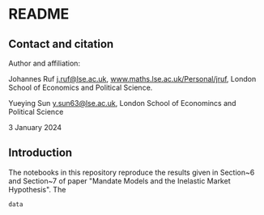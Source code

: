 # README

## Contact and citation
Author and affiliation:

Johannes Ruf j.ruf@lse.ac.uk, www.maths.lse.ac.uk/Personal/jruf, London School of Economics and Political Science.

Yueying Sun y.sun63@lse.ac.uk, London School of Economincs and Political Science

3 January 2024

## Introduction
The notebooks in this repository reproduce the results given in Section~6 and Section~7 of paper "Mandate Models and the Inelastic Market Hypothesis". The 


`data`
